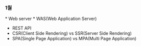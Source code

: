 <h3>1월</h3>
* Web server
* WAS(Web Application Server)

* REST API
* CSR(Client Side Rendering) vs SSR(Server Side Rendering)
* SPA(Single Page Application) vs MPA(Multi Page Application)

